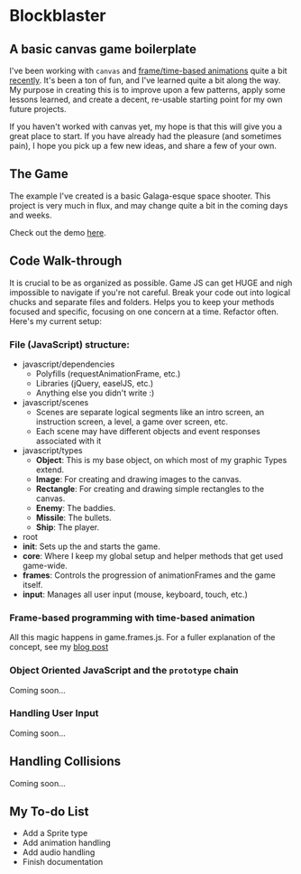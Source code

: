 # Blockblaster

## A basic canvas game boilerplate

I've been working with `canvas` and [frame/time-based animations](http://viget.com/extend/time-based-animation) quite a bit [recently](http://puma.com/runpumarun). It's been a ton of fun, and I've learned quite a bit along the way. My purpose in creating this is to improve upon a few patterns, apply some lessons learned, and create a decent, re-usable starting point for my own future projects.

If you haven't worked with canvas yet, my hope is that this will give you a great place to start. If you have already had the pleasure (and sometimes pain), I hope you pick up a few new ideas, and share a few of your own.

## The Game

The example I've created is a basic Galaga-esque space shooter. This project is very much in flux, and may change quite a bit in the coming days and weeks.

Check out the demo [here](http://greypants.github.com/blockblaster-boilerplate/).

## Code Walk-through
It is crucial to be as organized as possible. Game JS can get HUGE and nigh impossible to navigate if you're not careful. Break your code out into logical chucks and separate files and folders.  Helps you to keep your methods focused and specific, focusing on one concern at a time. Refactor often. Here's my current setup:

### File (JavaScript) structure:
- javascript/dependencies
	- Polyfills (requestAnimationFrame, etc.)
	- Libraries (jQuery, easelJS, etc.)
	- Anything else you didn't write :)
- javascript/scenes
	- Scenes are separate logical segments like an intro screen, an instruction screen, a level, a game over screen, etc.
	- Each scene may have different objects and event responses associated with it
- javascript/types
	- **Object**: This is my base object, on which most of my graphic Types extend.
	- **Image**: For creating and drawing images to the canvas.
	- **Rectangle**: For creating and drawing simple rectangles to the canvas.
	- **Enemy**: The baddies.
	- **Missile**: The bullets.
	- **Ship**: The player.
- root
 - **init**: Sets up the and starts the game.
 - **core**: Where I keep my global setup and helper methods that get used game-wide.
 - **frames**: Controls the progression of animationFrames and the game itself.
 - **input**: Manages all user input (mouse, keyboard, touch, etc.)

 ### Frame-based programming with time-based animation
 All this magic happens in game.frames.js. For a fuller explanation of the concept, see my [blog post](http://viget.com/extend/time-based-animation)

 ### Object Oriented JavaScript and the `prototype` chain
 Coming soon...

 ### Handling User Input
 Coming soon...

 ## Handling Collisions
 Coming soon...

 ## My To-do List
 - Add a Sprite type
 - Add animation handling
 - Add audio handling
 - Finish documentation